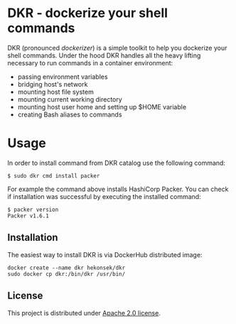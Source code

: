 # DKR - dockerize your shell commands

DKR (pronounced *dockerizer*) is a simple toolkit to help you dockerize your shell commands. Under the hood 
DKR handles all the heavy lifting necessary to run commands in a container environment:
- passing environment variables
- bridging host's network
- mounting host file system
- mounting current working directory
- mounting host user home and setting up $HOME variable 
- creating Bash aliases to commands 

# Usage

In order to install command from DKR catalog use the following command:

```
$ sudo dkr cmd install packer
```

For example the command above installs HashiCorp Packer. You can check if installation was successful
by executing the installed command:

```
$ packer version
Packer v1.6.1
```

## Installation

The easiest way to install DKR is via DockerHub distributed image:

```
docker create --name dkr hekonsek/dkr
sudo docker cp dkr:/bin/dkr /usr/bin/
```

 ## License
 
 This project is distributed under [Apache 2.0 license](http://www.apache.org/licenses/LICENSE-2.0.html).